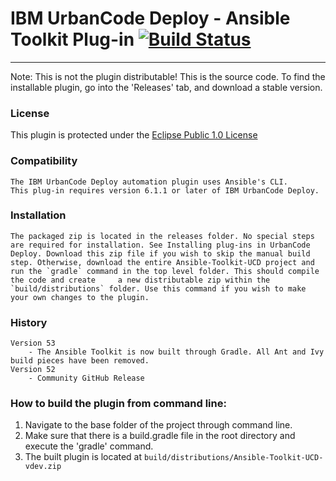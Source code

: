 # IBM UrbanCode Deploy - Ansible Toolkit Plug-in [![Build Status](https://travis-ci.org/IBM-UrbanCode/Ansible-Toolkit-UCD.svg?branch=master)](https://travis-ci.org/IBM-UrbanCode/Ansible-Toolkit-UCD)
---
Note: This is not the plugin distributable! This is the source code. To find the installable plugin, go into the 'Releases' tab, and download a stable version.

### License
This plugin is protected under the [Eclipse Public 1.0 License](http://www.eclipse.org/legal/epl-v10.html)

### Compatibility
	The IBM UrbanCode Deploy automation plugin uses Ansible's CLI.
	This plug-in requires version 6.1.1 or later of IBM UrbanCode Deploy.

### Installation
	The packaged zip is located in the releases folder. No special steps are required for installation. See Installing plug-ins in UrbanCode Deploy. Download this zip file if you wish to skip the manual build step. Otherwise, download the entire Ansible-Toolkit-UCD project and run the `gradle` command in the top level folder. This should compile the code and create 	a new distributable zip within the `build/distributions` folder. Use this command if you wish to make your own changes to the plugin.

### History
    Version 53
        - The Ansible Toolkit is now built through Gradle. All Ant and Ivy build pieces have been removed.
    Version 52
        - Community GitHub Release

### How to build the plugin from command line:

1. Navigate to the base folder of the project through command line.
2. Make sure that there is a build.gradle file in the root directory and execute the 'gradle' command.
3. The built plugin is located at `build/distributions/Ansible-Toolkit-UCD-vdev.zip`
